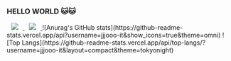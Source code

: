 ### HELLO WORLD 🐱🐱

<a href="https://blog.naver.com/jjjo0o">
    <img 
        src="http://img.shields.io/badge/-Tech%20Blog-655ced?style=flat&logo=github&link=https://blog.naver.com/jjjo0o"
        style="height : auto; margin-left : 10px; margin-right : 10px;"/>
</a> <a href="mailto:jsy20010427@gmail.com">
    <img 
        src="https://img.shields.io/badge/Gmail-d14836?style=flat-square&logo=Gmail&logoColor=white&link=mailto:jsy20010427@gmail.com"
        style="height : auto; margin-left : 10px; margin-right : 10px;"/>
</a>
![Anurag's GitHub stats](https://github-readme-stats.vercel.app/api?username=jjjooo-it&show_icons=true&theme=omni)
![Top Langs](https://github-readme-stats.vercel.app/api/top-langs/?username=jjjooo-it&layout=compact&theme=tokyonight)




